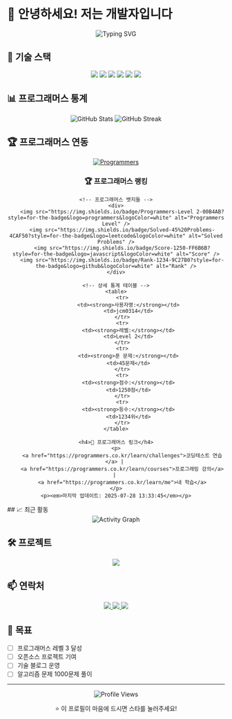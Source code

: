 # 👋 안녕하세요! 저는 개발자입니다

<div align="center">
  <img src="https://readme-typing-svg.herokuapp.com?font=Fira+Code&pause=1000&color=4F8CC9&center=true&vCenter=true&width=435&lines=Hello%2C+I'm+a+Developer!;%EC%95%88%EB%85%95%ED%95%98%EC%84%B8%EC%9A%94!;%EA%B0%9C%EB%B0%9C%EC%9E%90%EC%9E%85%EB%8B%88%EB%8B%A4!" alt="Typing SVG" />
</div>

## 🚀 기술 스택

<div align="center">
  <img src="https://img.shields.io/badge/JavaScript-F7DF1E?style=for-the-badge&logo=javascript&logoColor=black" />
  <img src="https://img.shields.io/badge/TypeScript-007ACC?style=for-the-badge&logo=typescript&logoColor=white" />
  <img src="https://img.shields.io/badge/React-20232A?style=for-the-badge&logo=react&logoColor=61DAFB" />
  <img src="https://img.shields.io/badge/Node.js-43853D?style=for-the-badge&logo=node.js&logoColor=white" />
  <img src="https://img.shields.io/badge/Python-3776AB?style=for-the-badge&logo=python&logoColor=white" />
  <img src="https://img.shields.io/badge/Java-ED8B00?style=for-the-badge&logo=openjdk&logoColor=white" />
</div>

## 📊 프로그래머스 통계

<div align="center">
  <img src="https://github-readme-stats.vercel.app/api?username=jcm0314&show_icons=true&theme=radical" alt="GitHub Stats" />
  <img src="https://github-readme-streak-stats.herokuapp.com/?user=jcm0314&theme=radical" alt="GitHub Streak" />
</div>

## 🏆 프로그래머스 연동

<div align="center">
  <a href="https://programmers.co.kr/">
    <img src="https://img.shields.io/badge/Programmers-00B4AB?style=for-the-badge&logo=programmers&logoColor=white" alt="Programmers" />
  </a>
</div>


<!-- 프로그래머스 통계는 API나 웹 스크래핑을 통해 동적으로 업데이트됩니다 -->

<div align="center">
    <h3>🏆 프로그래머스 랭킹</h3>
    
    <!-- 프로그래머스 뱃지들 -->
    <div>
        <img src="https://img.shields.io/badge/Programmers-Level 2-00B4AB?style=for-the-badge&logo=programmers&logoColor=white" alt="Programmers Level" />
        <img src="https://img.shields.io/badge/Solved-45%20Problems-4CAF50?style=for-the-badge&logo=leetcode&logoColor=white" alt="Solved Problems" />
        <img src="https://img.shields.io/badge/Score-1250-FF6B6B?style=for-the-badge&logo=javascript&logoColor=white" alt="Score" />
        <img src="https://img.shields.io/badge/Rank-1234-9C27B0?style=for-the-badge&logo=github&logoColor=white" alt="Rank" />
    </div>
    
    <!-- 상세 통계 테이블 -->
    <table>
        <tr>
            <td><strong>사용자명:</strong></td>
            <td>jcm0314</td>
        </tr>
        <tr>
            <td><strong>레벨:</strong></td>
            <td>Level 2</td>
        </tr>
        <tr>
            <td><strong>푼 문제:</strong></td>
            <td>45문제</td>
        </tr>
        <tr>
            <td><strong>점수:</strong></td>
            <td>1250점</td>
        </tr>
        <tr>
            <td><strong>등수:</strong></td>
            <td>1234위</td>
        </tr>
    </table>
    
    <h4>📝 프로그래머스 링크</h4>
    <p>
        <a href="https://programmers.co.kr/learn/challenges">코딩테스트 연습</a> | 
        <a href="https://programmers.co.kr/learn/courses">프로그래밍 강의</a> | 
        <a href="https://programmers.co.kr/learn/me">내 학습</a>
    </p>
    <p><em>마지막 업데이트: 2025-07-28 13:33:45</em></p>
</div>
## 📈 최근 활동

<div align="center">
  <img src="https://github-readme-activity-graph.vercel.app/graph?username=jcm0314&theme=react-dark" alt="Activity Graph" />
</div>

## 🛠️ 프로젝트

<div align="center">
  <a href="https://github.com/jcm0314">
    <img src="https://github-readme-stats.vercel.app/api/pin/?username=jcm0314&repo=jcm0314&theme=radical" />
  </a>
</div>

## 📫 연락처

<div align="center">
  <a href="mailto:jcm03141@gmail.com">
    <img src="https://img.shields.io/badge/Email-D14836?style=for-the-badge&logo=gmail&logoColor=white" />
  </a>
  <a href="https://www.linkedin.com/in/%EC%B2%9C%EB%AA%85-%EC%9E%A5-186960376/">
    <img src="https://img.shields.io/badge/LinkedIn-0077B5?style=for-the-badge&logo=linkedin&logoColor=white" />
  </a>
  <a href="https://blog.naver.com/your-blog">
    <img src="https://img.shields.io/badge/Blog-03C75A?style=for-the-badge&logo=naver&logoColor=white" />
  </a>
</div>

## 🎯 목표

- [ ] 프로그래머스 레벨 3 달성
- [ ] 오픈소스 프로젝트 기여
- [ ] 기술 블로그 운영
- [ ] 알고리즘 문제 1000문제 풀이

---

<div align="center">
  <img src="https://komarev.com/ghpvc/?username=jcm0314&style=flat-square&color=blue" alt="Profile Views" />
  <p>⭐ 이 프로필이 마음에 드시면 스타를 눌러주세요!</p>
</div>
